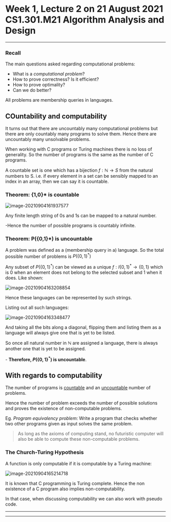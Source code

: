 # Week 1, Lecture 2 on 21 August 2021 CS1.301.M21 Algorithm Analysis and Design

***

### Recall

The main questions asked regarding computational problems:

* What is a *computational problem*?
* How to prove correctness? Is it efficient?
* How to prove optimality?
* Can we do better?

All problems are membership queries in languages.

## COuntability and computability



It turns out that there are uncountably many computational problems but there are only countably many programs to solve them. Hence there are uncountably many unsolvable problems.

When working with C programs or Turing machines there is no loss of generality. So the number of programs is the same as the number of C programs.

A countable set is one which has a bijection $f: \mathbb{N} \rightarrow S$ from the natural numbers to S. i.e. if every element in a set can be sensibly mapped to an index in an array, then we can say it is countable.

### Theorem: {1,0}* is countable

![image-20210904161937577](C:\Users\gpaul\AppData\Roaming\Typora\typora-user-images\image-20210904161937577.png)

Any finite length string of 0s and 1s can be mapped to a natural number.

<a name="count">-</a>Hence the number of possible programs is countably infinite.

### Theorem: P({0,1}*) is uncountable

A problem was defined as a (membership query in a) language. So the total possible number of problems is $P(\{0,1\}^*)$

Any subset of $P(\{0,1\}^*)$ can be viewed as a unique $f: l\{0,1\}^* \rightarrow \{0,1\}$ which is 0 when an element does not belong to the selected subset and 1 when it does. Like shown:

![image-20210904163208854](C:\Users\gpaul\AppData\Roaming\Typora\typora-user-images\image-20210904163208854.png)

Hence these languages can be represented by such strings.

Listing out all such languages:

![image-20210904163348477](C:\Users\gpaul\AppData\Roaming\Typora\typora-user-images\image-20210904163348477.png)

And taking all the bits along a diagonal, flipping them and listing them as a language will always give one that is yet to be listed.

So once all natural number in $\mathbb{N}$ are assigned a language, there is always another one that is yet to be assigned.

<a name="uncount">-</a> **Therefore, $P(\{0,1\}^*)$ is uncountable**.

## With regards to computability

The number of programs is [countable](#count) and an [uncountable](#uncount) number of problems.

Hence the number of problem exceeds the number of possible solutions and proves the existence of non-computable problems.

Eg. *Program equivalency problem*: Write a program that checks whether two other programs given as input solves the same problem.

> As long as the axioms of computing stand, no futuristic computer will also be able to compute these non-computable problems.

### The Church-Turing Hypothesis

A function is only computable if it is computable by a Turing machine:

![image-20210904165214718](C:\Users\gpaul\AppData\Roaming\Typora\typora-user-images\image-20210904165214718.png)

It is known that C programming is Turing complete. Hence the non existence of a C program also implies non-computability.

In that case, when discussing computability we can also work with pseudo code.



***

***

